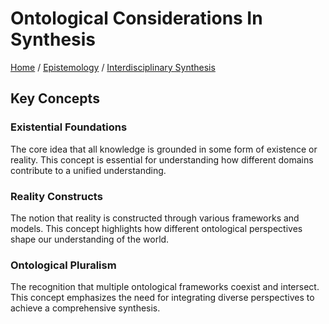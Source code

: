 # Ontological Considerations In Synthesis

[Home](../../../../README.md) / [Epistemology](../../../../epistemology/README.md) / [Interdisciplinary Synthesis](../../../epistemology/interdisciplinary_synthesis/README.md)

## Key Concepts

### Existential Foundations

The core idea that all knowledge is grounded in some form of existence or reality. This concept is essential for understanding how different domains contribute to a unified understanding.

### Reality Constructs

The notion that reality is constructed through various frameworks and models. This concept highlights how different ontological perspectives shape our understanding of the world.

### Ontological Pluralism

The recognition that multiple ontological frameworks coexist and intersect. This concept emphasizes the need for integrating diverse perspectives to achieve a comprehensive synthesis.

